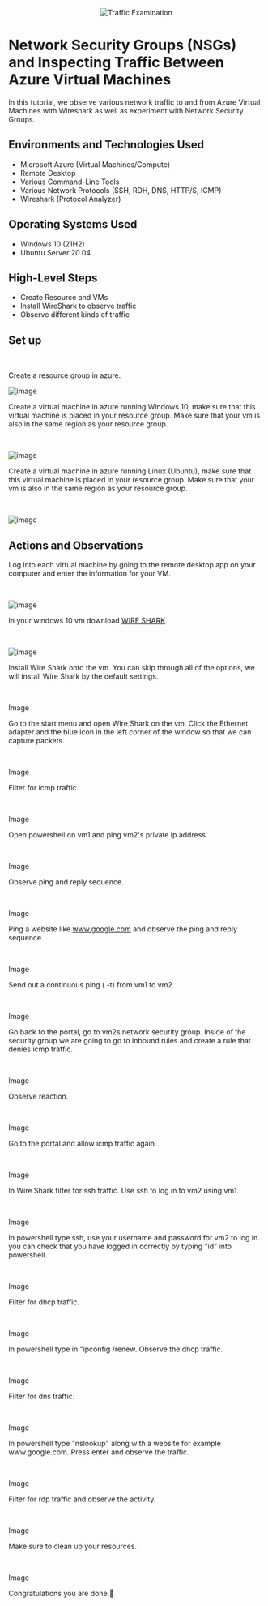 <p align="center">
<img src="https://i.imgur.com/Ua7udoS.png" alt="Traffic Examination"/>
</p>

<h1>Network Security Groups (NSGs) and Inspecting Traffic Between Azure Virtual Machines</h1>
In this tutorial, we observe various network traffic to and from Azure Virtual Machines with Wireshark as well as experiment with Network Security Groups. <br />


<h2>Environments and Technologies Used</h2>

- Microsoft Azure (Virtual Machines/Compute)
- Remote Desktop
- Various Command-Line Tools
- Various Network Protocols (SSH, RDH, DNS, HTTP/S, ICMP)
- Wireshark (Protocol Analyzer)

<h2>Operating Systems Used </h2>

- Windows 10 (21H2)
- Ubuntu Server 20.04

<h2>High-Level Steps</h2>

- Create Resource and VMs
- Install WireShark to observe traffic
- Observe different kinds of traffic

<h2>Set up</h2>


  
</p>
<br />

Create a resource group in azure.

<p>

![image](https://github.com/Janelle888/azure-network-protocols/assets/142438143/d6bd5aaf-ab65-4711-bf18-5dfed02cf5f0)

  
</p>
<p>

Create a virtual machine in azure running Windows 10, make sure that this virtual machine is placed in your resource group. Make sure that your vm is also in the same region as your resource group.
  
</p>
<br />

<p>
  
![image](https://github.com/Janelle888/azure-network-protocols/assets/142438143/def07035-9af8-4e25-a575-3e669aaaa20e)

  
</p>
<p>

Create a virtual machine in azure running Linux (Ubuntu), make sure that this virtual machine is placed in your resource group. Make sure that your vm is also in the same region as your resource group.
  
</p>
<br />

<p>
  
![image](https://github.com/Janelle888/azure-network-protocols/assets/142438143/847936a2-2e2a-48e9-b428-5463f42d1922)



<h2>Actions and Observations</h2>

<p>

Log into each virtual machine by going to the remote desktop app on your computer and enter the information for your VM.
  
</p>
<br />

<p>
  
![image](https://github.com/Janelle888/azure-network-protocols/assets/142438143/c976c653-05b4-4b86-b8fe-a270208e0534)

  
</p>
<p>
  
In your windows 10 vm download [WIRE SHARK](https://www.wireshark.org/download.html).
  
</p>
<br />

<p>
  
![image](https://github.com/Janelle888/azure-network-protocols/assets/142438143/33e6c7a0-2bd5-431b-bc62-8b7b2b3942dc)

  
</p>
<p>
 Install Wire Shark onto the vm. You can skip through all of the options, we will install Wire Shark by the default settings.
  
</p>
<br />

<p>
Image
  
</p>
<p>
Go to the start menu and open Wire Shark on the vm. Click the Ethernet adapter and the blue icon in the left corner of the window so that we can capture packets.
  
</p>
<br />

<p>
Image
  
</p>
<p>
Filter for icmp traffic. 
  
</p>
<br />

<p>
Image
  
</p>
<p>
Open powershell on vm1 and ping vm2's private ip address.
  
</p>
<br />

<p>
Image
  
</p>
<p>
Observe ping and reply sequence.
  
</p>
<br />

<p>
Image
  
</p>
<p>
  
Ping a website like www.google.com and observe the ping and reply sequence.
  
</p>
<br />

<p>
Image
  
</p>
<p>
  
Send out a continuous ping ( -t) from vm1 to vm2.
  
</p>
<br />

<p>
Image
  
</p>
<p>
Go back to the portal, go to vm2s network security group. Inside of the security group we are going to go to inbound rules and create a rule that denies icmp traffic.
  
</p>
<br />

<p>
Image
  
</p>
<p>
Observe reaction.
  
</p>
<br />

<p>
Image
  
</p>
<p>
Go to the portal and allow icmp traffic again.
  
</p>
<br />

<p>
Image
  
</p>
<p>
In Wire Shark filter for ssh traffic. Use ssh to log in to vm2 using vm1.
  
</p>
<br />

<p>
Image
  
</p>
<p>
In powershell type ssh, use your username and password for vm2 to log in. you can check that you have logged in correctly by typing "id" into powershell.
  
</p>
<br />

<p>
Image
  
</p>
<p>
Filter for dhcp traffic.
  
</p>
<br />

<p>
Image
  
</p>
<p>
In powershell type in "ipconfig /renew. Observe the dhcp traffic. 
  
</p>
<br />

<p>
Image
  
</p>
<p>
Filter for dns traffic. 
  
</p>
<br />

<p>
Image
  
</p>
<p>
In powershell type "nslookup" along with a website for example www.google.com. Press enter and observe the traffic. 
  
</p>
<br />

<p>
Image
  
</p>
<p>
Filter for rdp traffic and observe the activity.
  
</p>
<br />

<p>
Image
  
</p>
<p>
Make sure to clean up your resources. 
  
</p>
<br />

<p>
Image
  
</p>
<p>
Congratulations you are done.🎉
